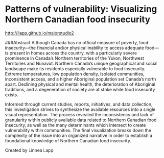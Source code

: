 # Patterns of vulnerability: Visualizing Northern Canadian food insecurity

http://llapp.github.io/majorstudio2

###Abstract
Although Canada has no official measure of poverty, food
insecurity—the financial and/or physical inability to access
adequate food—is present in homes across the country, with a
particularly severe prominence in Canada’s Northern territories
of the Yukon, Northwest Territories and Nunavut. Northern
Canada’s unique geographical and social landscape make
its residents especially vulnerable to food insecurity. Extreme
temperatures, low population density, isolated communities,
inconsistent access, and a higher Aboriginal population set
Canada’s north apart. Declining physical and mental health, the
deterioration of Aboriginal traditions, and a degeneration of
society are at stake while food insecurity exists.

Informed through current studies, reports, initiatives, and data
collection, this investigation strives to synthesize the available
resources into a single visual representation. The process
revealed the inconsistency and lack of granularity within publicly
available data related to Northern Canadian food insecurity,
as well as the many determinants which intersect to create
vulnerability within communities. The final visualization breaks
down the complexity of the issue into an organized narrative
in order to establish a foundational knowledge of Northern
Canadian food insecurity.

Created by Linnea Lapp

